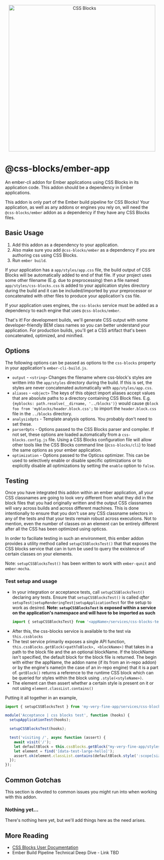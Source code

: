 <p align="center">
  <img alt="CSS Blocks" width="480px" src="http://css-blocks.com/static/media/wordmark-animated.012177e4.svg" />
</p>

# @css-blocks/ember-app

An ember-cli addon for Ember applications using CSS Blocks in its application code. This addon should be a dependency in Ember applications.

This addon is only part of the Ember build pipeline for CSS Blocks! Your application, as well as any addons or engines you rely on, will need the `@css-blocks/ember` addon as a dependency if they have any CSS Blocks files.

## Basic Usage

1. Add this addon as a dependency to your application.
2. Also make sure you add `@css-blocks/ember` as a dependency if you are authoring css using CSS Blocks.
3. Run `ember build`.

If your application has a `app/styles/app.css` file, the build output of CSS Blocks will be automatically added to end of that file. If your project uses some other filename (E.g. due to preprocessing) then a file named `app/styles/css-blocks.css` is added to your application styles directory during the build and it can be included/imported by your preprocessor or concatenated with other files to produce your application's css file.

If your application uses engines, the `css-blocks` service must be added as a dependency to each engine that uses `@css-blocks/ember`.

That's it! For development builds, we'll generate CSS output with some developer-friendly BEM class names so you can better understand your application. For production builds, you'll get a CSS artifact that's been concatenated, optimized, and minified.

## Options

The following options can be passed as options to the `css-blocks` property in your application's `ember-cli-build.js`.

* `output` - `<string>` Changes the filename where css-block's styles are written into the `app/styles` directory during the build. If this is set, the styles are never concatenated automatically with `app/styles/app.css`.
* `aliases` - `<object>` The keys of this object import aliases accept values that are absolute paths to a directory containing CSS Block files. E.g. `{myblocks: path.resolve(__dirname, '../blocks')}` would cause `@block foo from 'myblocks/header.block.css';` to import the `header.block.css` file in the `../blocks` directory.
* `analysisOpts` - Template analysis options. You probably don't need to set these.
* `parserOpts` - Options passed to the CSS Blocks parser and compiler. If not set, these options are loaded automatically from a `css-blocks.config.js` file. Using a CSS Blocks configuration file will allow other tools like the CSS Blocks command line (`@css-blocks/cli`) to load the same options as your ember application.
* `optimization` - Options passed to the Opticss optimizer. This can be used to selectively enable or disable specific optimizations or to explicitly disable all optimizations by setting the `enable` option to `false`.

## Testing
Once you have integrated this addon within an ember application, all your CSS classnames are going to look very different from what they did in the block files that you had originally written and the output CSS classnames will vary across builds and across different machines. This is done intentionally to ensure that you don't use any CSS classname selectors in any of the tests and that your tests remain robust across executions. Not to mention, even the number of classes on an element can be entirely different after all the CSS has been optimized using opticss.

In order to faciliate testing in such an environment, this ember addon provides a utility method called `setupCSSBlocksTest()` that that exposes the CSS blocks service that can in turn be used to query the existence of certain classes on your elements.

Note: `setupCSSBlocksTest()` has been written to work with `ember-qunit` and `ember-mocha`.

### Test setup and usage
- In your integration or acceptance tests, call `setupCSSBlocksTest()` declaring any tests. Ensure that `setupCSSBlocksTest()` is called *after* `setupTest|setupRenderingTest|setupApplicationTest` for the setup to work as desired.
**Note: `setupCSSBlocksTest` is exposed within a service on the application's namespace and will have to be imported as such**
    ```js
    import { setupCSSBlocksTest} from '<appName>/services/css-blocks-test-support';
    ```
- After this, the css-blocks service is available to the test via `this.cssblocks`
- The test service primarily exposes a single API function, `this.cssBlocks.getBlock(<pathToBlock>, <blockName>)` that takes in a path to the block file and the an optional blockName. If the blockName isn't specified, the default block for the block file is returned. The <blockPath> begin with either the appName, the addon name (if its from an in-repo addon) or by the engine's name(in the case of an in-repo engine) that it is a part of. `getBlock()` returns a reference to the runtime CSS block which can be queried for styles within the block using `.style(<styleName>)`.
- The element can then assert whether a certain style is present on it or not using `element.classList.contains()`

Putting it all together in an example,
```js
import { setupCSSBlocksTest } from 'my-very-fine-app/services/css-blocks-test-support';

module('Acceptance | css blocks test', function (hooks) {
  setupApplicationTest(hooks);

  setupCSSBlocksTest(hooks);

  test('visiting /', async function (assert) {
    await visit('/');
    let defaultBlock = this.cssBlocks.getBlock("my-very-fine-app/styles/components/application", "default");
    let element = find('[data-test-large-hello]');
    assert.ok(element.classList.contains(defaultBlock.style(':scope[size="large]')));
  });
});
```

## Common Gotchas

This section is devoted to common issues you might run into when working with this addon.

### Nothing yet...

There's nothing here yet, but we'll add things here as the need arises.

## More Reading

- [CSS Blocks User Documentation](https://css-blocks.com/)
- Ember Build Pipeline Technical Deep Dive - Link TBD